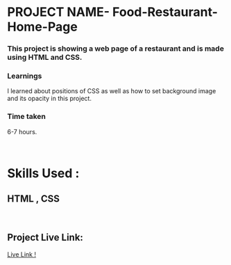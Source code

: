 # PROJECT NAME- Food-Restaurant-Home-Page


### This project is showing a web page of a restaurant and is made using HTML and CSS.
### Learnings
I learned about  positions of CSS as well as how to set background image and its opacity in this project.

### Time taken
6-7 hours.

</br>

# Skills Used :

## HTML ,  CSS

</br>


## Project Live Link:

[Live Link !](https://servefood.netlify.app/)


